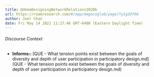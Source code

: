 ```yaml
---
title: @demaDesigningNetworkRelations2020b
url: https://roamresearch.com/#/app/megacoglab/page/YyIg2Of9A
author: Joel Chan
date: Fri May 14 2021 11:27:46 GMT-0400 (Eastern Daylight Time)
---
```




###### Discourse Context

- **Informs::** [QUE - What tension points exist between the goals of diversity and depth of user participation in participatory design.md](QUE - What tension points exist between the goals of diversity and depth of user participation in participatory design.md)

